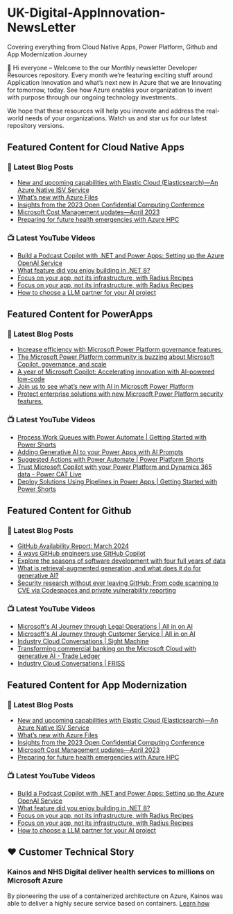 # UK-Digital-AppInnovation-NewsLetter

Covering everything from Cloud Native Apps, Power Platform, Github and App Modernization Journey

👋 Hi everyone – Welcome to the our Monthly newsletter Developer Resources repository. Every month we’re featuring exciting stuff around Application Innovation and what’s next new in Azure that we are Innovating for tomorrow, today. See how Azure enables your organization to invent with purpose through our ongoing technology investments..


We hope that these resources will help you innovate and address the real-world needs of your organizations. Watch us and star us for our latest repository versions.

## Featured Content for Cloud Native Apps


### 📝 Latest Blog Posts

    
<!-- BLOGCNA:START -->
- [New and upcoming capabilities with Elastic Cloud (Elasticsearch)—An Azure Native ISV Service](https://azure.microsoft.com/blog/new-and-upcoming-capabilities-with-elastic-cloud-elasticsearch-an-azure-native-isv-service/)
- [What’s new with Azure Files](https://azure.microsoft.com/blog/what-s-new-with-azure-files/)
- [Insights from the 2023 Open Confidential Computing Conference](https://azure.microsoft.com/blog/insights-from-the-2023-open-confidential-computing-conference/)
- [Microsoft Cost Management updates—April 2023](https://azure.microsoft.com/blog/microsoft-cost-management-updates-april-2023/)
- [Preparing for future health emergencies with Azure HPC ](https://azure.microsoft.com/blog/preparing-for-future-health-emergencies-with-azure-hpc/)
<!-- BLOGCNA:END -->

### 📺 Latest YouTube Videos

 
<!-- YOUTUBECNA:START -->
- [Build a Podcast Copilot with .NET and Power Apps: Setting up the Azure OpenAI Service](https://www.youtube.com/watch?v=9SLirsMqbVI)
- [What feature did you enjoy building in .NET 8?](https://www.youtube.com/watch?v=kOEOQL2ywNE)
- [Focus on your app, not its infrastructure, with Radius Recipes](https://www.youtube.com/watch?v=giuBGfyohHw)
- [Focus on your app, not its infrastructure, with Radius Recipes](https://www.youtube.com/watch?v=Ay_Cpoz-n5c)
- [How to choose a LLM partner for your AI project](https://www.youtube.com/watch?v=t4f2XZ0E3oE)
<!-- YOUTUBECNA:END -->

##  Featured Content for PowerApps
### 📝 Latest Blog Posts
<!-- BLOGPOWER:START -->
- [Increase efficiency with Microsoft Power Platform governance features ](https://www.microsoft.com/en-us/power-platform/blog/2024/04/04/increase-efficiency-with-microsoft-power-platform-governance-features/)
- [The Microsoft Power Platform community is buzzing about Microsoft Copilot, governance, and scale](https://www.microsoft.com/en-us/power-platform/blog/2024/03/28/the-microsoft-power-platform-community-is-buzzing-about-microsoft-copilot-governance-and-scale/)
- [A year of Microsoft Copilot: Accelerating innovation with AI-powered low-code](https://www.microsoft.com/en-us/power-platform/blog/2024/03/26/a-year-of-microsoft-copilot-accelerating-innovation-with-ai-powered-low-code/)
- [Join us to see what’s new with AI in Microsoft Power Platform](https://www.microsoft.com/en-us/power-platform/blog/2024/03/25/join-us-to-see-whats-new-with-ai-in-microsoft-power-platform/)
- [Protect enterprise solutions with new Microsoft Power Platform security features ](https://www.microsoft.com/en-us/power-platform/blog/2024/03/20/protect-enterprise-solutions-with-new-microsoft-power-platform-security-features/)
<!-- BLOGPOWER:END -->
 ### 📺 Latest YouTube Videos
    
<!-- YOUTUBEPOWER:START -->
- [Process Work Queues with Power Automate | Getting Started with Power Shorts](https://www.youtube.com/watch?v=qi8isiV_dHs)
- [Adding Generative AI to your Power Apps with AI Prompts](https://www.youtube.com/watch?v=l8tv4SwDhuE)
- [Suggested Actions with Power Automate | Power Platform Shorts](https://www.youtube.com/watch?v=aXxX5bJSxi8)
- [Trust Microsoft Copilot with your Power Platform and Dynamics 365 data - Power CAT Live](https://www.youtube.com/watch?v=TiapMpsAF4o)
- [Deploy Solutions Using Pipelines in Power Apps | Getting Started with Power Shorts](https://www.youtube.com/watch?v=iziCkYl8Shc)
<!-- YOUTUBEPOWER:END -->

##  Featured Content for Github
### 📝 Latest Blog Posts
<!-- BLOGGITHUB:START -->
- [GitHub Availability Report: March 2024](https://github.blog/2024-04-10-github-availability-report-march-2024/)
- [4 ways GitHub engineers use GitHub Copilot](https://github.blog/2024-04-09-4-ways-github-engineers-use-github-copilot/)
- [Explore the seasons of software development with four full years of data](https://github.blog/2024-04-09-explore-the-seasons-of-software-development-with-four-full-years-of-data/)
- [What is retrieval-augmented generation, and what does it do for generative AI?](https://github.blog/2024-04-04-what-is-retrieval-augmented-generation-and-what-does-it-do-for-generative-ai/)
- [Security research without ever leaving GitHub: From code scanning to CVE via Codespaces and private vulnerability reporting](https://github.blog/2024-04-03-security-research-without-ever-leaving-github-from-code-scanning-to-cve-via-codespaces-and-private-vulnerability-reporting/)
<!-- BLOGGITHUB:END -->
### 📺 Latest YouTube Videos
<!-- YOUTUBEGITHUB:START -->
- [Microsoft&#39;s AI Journey through Legal Operations | All in on AI](https://www.youtube.com/watch?v=8TAPGUYEgns)
- [Microsoft&#39;s AI Journey through Customer Service | All in on AI](https://www.youtube.com/watch?v=AWDm6kAxjDA)
- [Industry Cloud Conversations | Sight Machine](https://www.youtube.com/watch?v=vdaiQg26tlE)
- [Transforming commercial banking on the Microsoft Cloud with generative AI - Trade Ledger](https://www.youtube.com/watch?v=R3dpOar5KIA)
- [Industry Cloud Conversations | FRISS](https://www.youtube.com/watch?v=p3qKMxKiy7U)
<!-- YOUTUBEGITHUB:END -->
##  Featured Content for App Modernization
### 📝 Latest Blog Posts
<!-- BLOGAPPMOD:START -->
- [New and upcoming capabilities with Elastic Cloud (Elasticsearch)—An Azure Native ISV Service](https://azure.microsoft.com/blog/new-and-upcoming-capabilities-with-elastic-cloud-elasticsearch-an-azure-native-isv-service/)
- [What’s new with Azure Files](https://azure.microsoft.com/blog/what-s-new-with-azure-files/)
- [Insights from the 2023 Open Confidential Computing Conference](https://azure.microsoft.com/blog/insights-from-the-2023-open-confidential-computing-conference/)
- [Microsoft Cost Management updates—April 2023](https://azure.microsoft.com/blog/microsoft-cost-management-updates-april-2023/)
- [Preparing for future health emergencies with Azure HPC ](https://azure.microsoft.com/blog/preparing-for-future-health-emergencies-with-azure-hpc/)
<!-- BLOGAPPMOD:END -->
### 📺 Latest YouTube Videos
<!-- YOUTUBEAPPMOD:START -->
- [Build a Podcast Copilot with .NET and Power Apps: Setting up the Azure OpenAI Service](https://www.youtube.com/watch?v=9SLirsMqbVI)
- [What feature did you enjoy building in .NET 8?](https://www.youtube.com/watch?v=kOEOQL2ywNE)
- [Focus on your app, not its infrastructure, with Radius Recipes](https://www.youtube.com/watch?v=giuBGfyohHw)
- [Focus on your app, not its infrastructure, with Radius Recipes](https://www.youtube.com/watch?v=Ay_Cpoz-n5c)
- [How to choose a LLM partner for your AI project](https://www.youtube.com/watch?v=t4f2XZ0E3oE)
<!-- YOUTUBEAPPMOD:END -->


## ♥️ Customer Technical Story 

### Kainos and NHS Digital deliver health services to millions on Microsoft Azure

By pioneering the use of a containerized architecture on Azure, Kainos was able to deliver a highly secure service based on containers. [Learn how](https://customers.microsoft.com/en-us/story/1368348549535774520-kainos-and-nhs-digital-deliver-health-services-to-millions-on-microsoft-azure)

